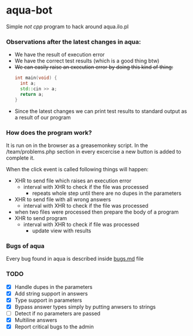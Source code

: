 # aqua-bot
Simple *not cpp* program to hack around aqua.ilo.pl

### Observations after the latest changes in aqua:
 - We have the result of execution error
 - We have the correct test results (which is a good thing btw)
 - ~~We can easily raise an execution error by doing this kind of thing:~~
   ```cpp
   int main(void) {
     int a;
     std::cin >> a;
     return a;
   }
   ```
 - Since the latest changes we can print test results to standard output as a result of our program
     
### How does the program work?
It is run on in the browser as a greasemonkey script. In the /team/problems.php
section in every excercise a new button is added to complete it.

When the click event is called following things will happen:
  - XHR to send file which raises an execution error
    - interval with XHR to check if the file was processed
      - repeats whole step until there are no dupes in the parameters
  - XHR to send file with all wrong answers
    - interval with XHR to check if the file was processed
  - when two files were processed then prepare the body of a program
  - XHR to send program
    - interval with XHR to check if file was processed
      - update view with results
  
### Bugs of aqua
Every bug found in aqua is described inside [bugs.md](/bugs.md) file
  
### TODO

  - [x] Handle dupes in the parameters
  - [x] Add string support in answers
  - [x] Type support in parameters
  - [x] Bypass answer types simply by putting anwsers to strings
  - [ ] Detect if no parameters are passed
  - [x] Multiline answers
  - [x] Report critical bugs to the admin
